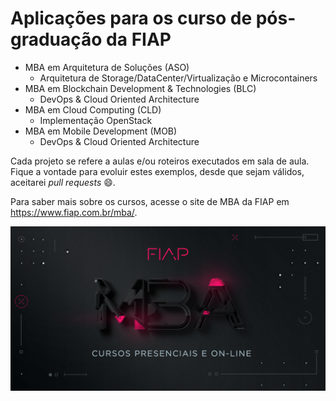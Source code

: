 # Aplicações para os curso de pós-graduação da FIAP

 - MBA em Arquitetura de Soluções (ASO)
   * Arquitetura de Storage/DataCenter/Virtualização e Microcontainers 
 - MBA em Blockchain Development & Technologies (BLC)
   * DevOps & Cloud Oriented Architecture
 - MBA em Cloud Computing (CLD)
   * Implementação OpenStack
 - MBA em Mobile Development (MOB)
   * DevOps & Cloud Oriented Architecture

Cada projeto se refere a aulas e/ou roteiros executados em sala de aula.
Fique a vontade para evoluir estes exemplos, desde que sejam válidos, aceitarei *pull requests* :smile:.

Para saber mais sobre os cursos, acesse o site de MBA da FIAP em https://www.fiap.com.br/mba/.

![FIAP MBA](img/20181011_fiap_mba_shareDefault.png)
